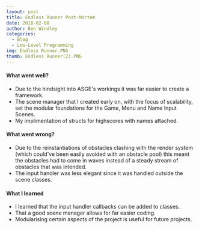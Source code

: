 ```yaml
---
layout: post
title: Endless Runner Post-Mortem
date: 2018-02-08
author: Ben Windley
categories:
  - Blog
  - Low-Level Programming
img: Endless Runner.PNG
thumb: Endless Runner(2).PNG
---
```


#### What went well?
- Due to the hindsight into ASGE's workings it was far easier to create a framework.
- The scene manager that I created early on, with the focus of scalability, set the modular foundations for the Game, Menu and Name Input Scenes.
- My implimentation of structs for highscores with names attached.
 
#### What went wrong?
- Due to the reinstantiations of obstacles clashing with the render system (which could've been easily avoided with an obstacle pool) this meant the obstacles had to come in waves instead of a steady stream of obstacles that was intended.
- The input handler was less elegant since it was handled outside the scene classes.

#### What I learned
- I learned that the input handler callbacks can be added to classes.
- That a good scene manager allows for far easier coding.
- Modularising certain aspects of the project is useful for future projects.
